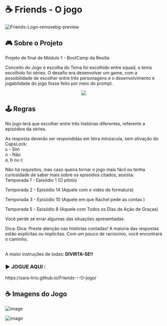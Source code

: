 # ☕ Friends - O jogo 
![Friends-Logo-removebg-preview](https://user-images.githubusercontent.com/98292860/174866689-007e0cc8-c6ba-4958-b668-9c074fb6b875.png)


## 🎮 Sobre o Projeto
Projeto de final de Módulo 1 - BootCamp da Resilia 

Conceito do Jogo e escolha do Tema foi escolhido entre squad, o tema escolhido foi séries. 
O desafio era desenvolver um game, com a possibilidade de escolher entre três personagens e o desenvolvimento e jogabilidade do jogo fosse feito por meio do prompt.

<p align="center">
  <img src="https://user-images.githubusercontent.com/98292860/174868839-e695dcba-8b5c-4bb8-8b4a-6a43a1754b8b.png" />
</p>

## 🕹️ Regras

No jogo terá que escolher entre três histórias diferentes, referente a episódios da séries. <br/>

As resposta deverão ser respondidas em letra minúscula, sem ativação do CapsLock:<br/>
s - Sim<br/>
n - Não<br/>
a, b ou c<br/>

Não há requisitos, mas caso queira tornar o jogo mais fácil ou tenha curiosidade de saber mais sobre os episódios citados, assista:<br/>
Temporada 1 - Episódio 1 (O piloto)<br/>

Temporada 2 - Episódio 14 (Aquele com o video de formatura)<br/>

Temporada 3 - Episódio 10 (Aquele em que Rachel pede as contas )<br/>

Temporada 5 - Episódio 8 (Aquele com Todos os Dias de Ação de Graças)<br/>

Você perde se errar algumas das situações apresentadas.<br/>

Dica: Dica: Preste atenção nas histórias contadas! A maioria das respostas estão explícitas ou implícitas. Com um pouco de raciocínio, você encontrará o caminho.<br/><br/>

A maior instruções de todas:<strong> DIVIRTA-SE!!</strong><br/>

<h3>▶️ JOGUE AQUI : </h3>https://sara-lirio.github.io/Friends---O-jogo/

## ☕ Imagens do Jogo

![image](https://user-images.githubusercontent.com/98292860/174863404-2f97dad6-4ead-493c-ac3d-65b4fef37edf.png)

![image](https://user-images.githubusercontent.com/98292860/174867018-216fd443-1d6b-4586-bd7a-271f662a1cbf.png)


